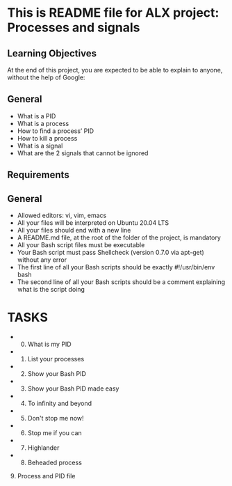 # This is README file for ALX project: Processes and signals

## Learning Objectives
At the end of this project, you are expected to be able to explain to anyone, without the help of Google:

## General
* What is a PID
* What is a process
* How to find a process’ PID
* How to kill a process
* What is a signal
* What are the 2 signals that cannot be ignored

## Requirements
## General
* Allowed editors: vi, vim, emacs
* All your files will be interpreted on Ubuntu 20.04 LTS
* All your files should end with a new line
* A README.md file, at the root of the folder of the project, is mandatory
* All your Bash script files must be executable
* Your Bash script must pass Shellcheck (version 0.7.0 via apt-get) without any error
* The first line of all your Bash scripts should be exactly #!/usr/bin/env bash
* The second line of all your Bash scripts should be a comment explaining what is the script doing

# TASKS

* 0. What is my PID
* 1. List your processes
* 2. Show your Bash PID
* 3. Show your Bash PID made easy
* 4. To infinity and beyond
* 5. Don't stop me now!
* 6. Stop me if you can
* 7. Highlander
* 8. Beheaded process
9. Process and PID file
